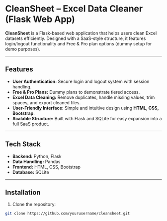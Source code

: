 # CleanSheet – Excel Data Cleaner (Flask Web App)

**CleanSheet** is a Flask-based web application that helps users clean Excel datasets efficiently. Designed with a SaaS-style structure, it features login/logout functionality and Free & Pro plan options (dummy setup for demo purposes).

---

## Features

- **User Authentication:** Secure login and logout system with session handling.  
- **Free & Pro Plans:** Dummy plans to demonstrate tiered access.  
- **Excel Data Cleaning:** Remove duplicates, handle missing values, trim spaces, and export cleaned files.  
- **User-Friendly Interface:** Simple and intuitive design using **HTML, CSS, Bootstrap**.  
- **Scalable Structure:** Built with Flask and SQLite for easy expansion into a full SaaS product.  

---

## Tech Stack

- **Backend:** Python, Flask  
- **Data Handling:** Pandas  
- **Frontend:** HTML, CSS, Bootstrap  
- **Database:** SQLite  

---

## Installation

1. Clone the repository:  
```bash
git clone https://github.com/yourusername/cleansheet.git
